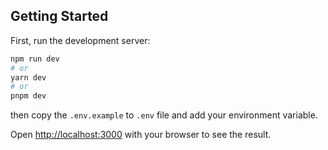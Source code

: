 ## Getting Started

First, run the development server:

```bash
npm run dev
# or
yarn dev
# or
pnpm dev
```

then copy the `.env.example` to `.env` file and add your environment variable.

Open [http://localhost:3000](http://localhost:3000) with your browser to see the result.
